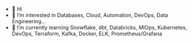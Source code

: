 - 👋 Hi
- 👀 I’m interested in Databases, Cloud, Automation, DevOps, Data Engineering...
- 🌱 I’m currently learning Snowflake, dbt, Databricks, MlOps, Kubernetes, DevOps, Terraform, Kafka, Docker, ELK, Prometheus/Grafana

<!---
ash3rr/ash3rr is a ✨ special ✨ repository because its `README.md` (this file) appears on your GitHub profile.
You can click the Preview link to take a look at your changes.
--->
